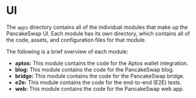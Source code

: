 # UI

The `apps` directory contains all of the individual modules that make up the PancakeSwap UI. Each module has its own directory, which contains all of the code, assets, and configuration files for that module.

The following is a brief overview of each module:

* **aptos:** This module contains the code for the Aptos wallet integration.
* **blog:** This module contains the code for the PancakeSwap blog.
* **bridge:** This module contains the code for the PancakeSwap bridge.
* **e2e:** This module contains the code for the end-to-end (E2E) tests.
* **web:** This module contains the code for the PancakeSwap web app.

